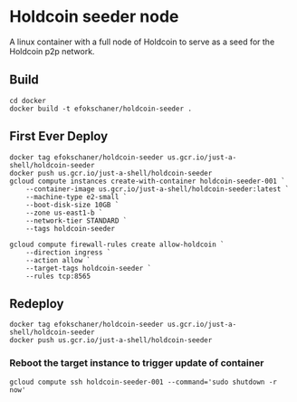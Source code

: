 # Holdcoin seeder node
A linux container with a full node of Holdcoin to serve as a seed for the Holdcoin p2p network.

## Build
```
cd docker
docker build -t efokschaner/holdcoin-seeder .
```

## First Ever Deploy
```
docker tag efokschaner/holdcoin-seeder us.gcr.io/just-a-shell/holdcoin-seeder
docker push us.gcr.io/just-a-shell/holdcoin-seeder
gcloud compute instances create-with-container holdcoin-seeder-001 `
    --container-image us.gcr.io/just-a-shell/holdcoin-seeder:latest `
    --machine-type e2-small `
    --boot-disk-size 10GB `
    --zone us-east1-b `
    --network-tier STANDARD `
    --tags holdcoin-seeder

gcloud compute firewall-rules create allow-holdcoin `
    --direction ingress `
    --action allow `
    --target-tags holdcoin-seeder `
    --rules tcp:8565
```

## Redeploy
```
docker tag efokschaner/holdcoin-seeder us.gcr.io/just-a-shell/holdcoin-seeder
docker push us.gcr.io/just-a-shell/holdcoin-seeder
```
### Reboot the target instance to trigger update of container
```
gcloud compute ssh holdcoin-seeder-001 --command='sudo shutdown -r now'

```